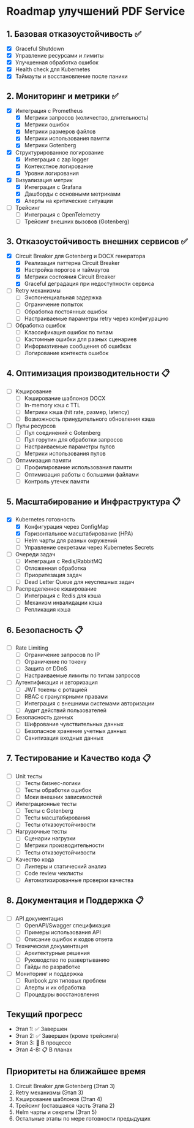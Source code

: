 # Roadmap улучшений PDF Service

## 1. Базовая отказоустойчивость ✅
- [x] Graceful Shutdown
- [x] Управление ресурсами и лимиты
- [x] Улучшенная обработка ошибок
- [x] Health check для Kubernetes
- [x] Таймауты и восстановление после паники

## 2. Мониторинг и метрики ✅
- [x] Интеграция с Prometheus
  - [x] Метрики запросов (количество, длительность)
  - [x] Метрики ошибок
  - [x] Метрики размеров файлов
  - [x] Метрики использования памяти
  - [x] Метрики Gotenberg
- [x] Структурированное логирование
  - [x] Интеграция с zap logger
  - [x] Контекстное логирование
  - [x] Уровни логирования
- [x] Визуализация метрик
  - [x] Интеграция с Grafana
  - [x] Дашборды с основными метриками
  - [x] Алерты на критические ситуации
- [ ] Трейсинг
  - [ ] Интеграция с OpenTelemetry
  - [ ] Трейсинг внешних вызовов (Gotenberg)

## 3. Отказоустойчивость внешних сервисов ✅
- [x] Circuit Breaker для Gotenberg и DOCX генератора
  - [x] Реализация паттерна Circuit Breaker
  - [x] Настройка порогов и таймаутов
  - [x] Метрики состояния Circuit Breaker
  - [x] Graceful деградация при недоступности сервиса
- [ ] Retry механизмы
  - [ ] Экспоненциальная задержка
  - [ ] Ограничение попыток
  - [ ] Обработка постоянных ошибок
  - [ ] Настраиваемые параметры retry через конфигурацию
- [ ] Обработка ошибок
  - [ ] Классификация ошибок по типам
  - [ ] Кастомные ошибки для разных сценариев
  - [ ] Информативные сообщения об ошибках
  - [ ] Логирование контекста ошибок

## 4. Оптимизация производительности 📋
- [ ] Кэширование
  - [ ] Кэширование шаблонов DOCX
  - [ ] In-memory кэш с TTL
  - [ ] Метрики кэша (hit rate, размер, latency)
  - [ ] Возможность принудительного обновления кэша
- [ ] Пулы ресурсов
  - [ ] Пул соединений с Gotenberg
  - [ ] Пул горутин для обработки запросов
  - [ ] Настраиваемые параметры пулов
  - [ ] Метрики использования пулов
- [ ] Оптимизация памяти
  - [ ] Профилирование использования памяти
  - [ ] Оптимизация работы с большими файлами
  - [ ] Контроль утечек памяти

## 5. Масштабирование и Инфраструктура 📋
- [x] Kubernetes готовность
  - [x] Конфигурация через ConfigMap
  - [x] Горизонтальное масштабирование (HPA)
  - [ ] Helm чарты для разных окружений
  - [ ] Управление секретами через Kubernetes Secrets
- [ ] Очереди задач
  - [ ] Интеграция с Redis/RabbitMQ
  - [ ] Отложенная обработка
  - [ ] Приоритезация задач
  - [ ] Dead Letter Queue для неуспешных задач
- [ ] Распределенное кэширование
  - [ ] Интеграция с Redis для кэша
  - [ ] Механизм инвалидации кэша
  - [ ] Репликация кэша

## 6. Безопасность 📋
- [ ] Rate Limiting
  - [ ] Ограничение запросов по IP
  - [ ] Ограничение по токену
  - [ ] Защита от DDoS
  - [ ] Настраиваемые лимиты по типам запросов
- [ ] Аутентификация и авторизация
  - [ ] JWT токены с ротацией
  - [ ] RBAC с гранулярными правами
  - [ ] Интеграция с внешними системами авторизации
  - [ ] Аудит действий пользователей
- [ ] Безопасность данных
  - [ ] Шифрование чувствительных данных
  - [ ] Безопасное хранение учетных данных
  - [ ] Санитизация входных данных

## 7. Тестирование и Качество кода 📋
- [ ] Unit тесты
  - [ ] Тесты бизнес-логики
  - [ ] Тесты обработки ошибок
  - [ ] Моки внешних зависимостей
- [ ] Интеграционные тесты
  - [ ] Тесты с Gotenberg
  - [ ] Тесты масштабирования
  - [ ] Тесты отказоустойчивости
- [ ] Нагрузочные тесты
  - [ ] Сценарии нагрузки
  - [ ] Метрики производительности
  - [ ] Тесты отказоустойчивости
- [ ] Качество кода
  - [ ] Линтеры и статический анализ
  - [ ] Code review чеклисты
  - [ ] Автоматизированные проверки качества

## 8. Документация и Поддержка 📋
- [ ] API документация
  - [ ] OpenAPI/Swagger спецификация
  - [ ] Примеры использования API
  - [ ] Описание ошибок и кодов ответа
- [ ] Техническая документация
  - [ ] Архитектурные решения
  - [ ] Руководство по развертыванию
  - [ ] Гайды по разработке
- [ ] Мониторинг и поддержка
  - [ ] Runbook для типовых проблем
  - [ ] Алерты и их обработка
  - [ ] Процедуры восстановления

## Текущий прогресс
- Этап 1: ✅ Завершен
- Этап 2: ✅ Завершен (кроме трейсинга)
- Этап 3: 🚧 В процессе
- Этап 4-8: 📋 В планах

## Приоритеты на ближайшее время
1. Circuit Breaker для Gotenberg (Этап 3)
2. Retry механизмы (Этап 3)
3. Кэширование шаблонов (Этап 4)
4. Трейсинг (оставшаяся часть Этапа 2)
5. Helm чарты и секреты (Этап 5)
6. Остальные этапы по мере готовности предыдущих 